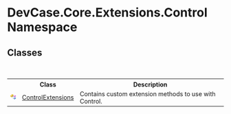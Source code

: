 # DevCase.Core.Extensions.Control Namespace
 




## Classes
&nbsp;<table><tr><th></th><th>Class</th><th>Description</th></tr><tr><td>![Public class](media/pubclass.gif "Public class")</td><td><a href="T_DevCase_Core_Extensions_Control_ControlExtensions">ControlExtensions</a></td><td>
Contains custom extension methods to use with Control.</td></tr></table>&nbsp;
